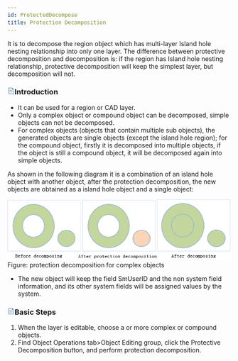 ```yaml
---
id: ProtectedDecompose
title: Protection Decomposition
---
```


It is to decompose the region object which has multi-layer Island hole nesting relationship into only one layer. The difference between protective decomposition and decomposition is: if the region has Island hole nesting relationship, protective decomposition will keep the simplest layer, but decomposition will not.

### ![](../../../img/read.gif)Introduction

  * It can be used for a region or CAD layer.
  * Only a complex object or compound object can be decomposed, simple objects can not be decomposed.
  * For complex objects (objects that contain multiple sub objects), the generated objects are single objects (except the island hole region); for the compound object, firstly it is decomposed into multiple objects, if the object is still a compound object, it will be decomposed again into simple objects. 

As shown in the following diagram it is a combination of an island hole object with another object, after the protection decomposition, the new objects are obtained as a island hole object and a single object:

![](img-en/ProtectedDecompose.png)  
Figure: protection decomposition for complex objects  

  * The new object will keep the field SmUserID and the non system field information, and its other system fields will be assigned values by the system.

### ![](../../../img/read.gif)Basic Steps

  1. When the layer is editable, choose a or more complex or compound objects.
  2. Find Object Operations tab>Object Editing group, click the Protective Decomposition button, and perform protection decomposition. 